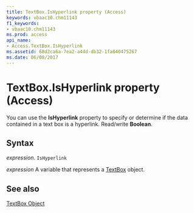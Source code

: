 ```yaml
---
title: TextBox.IsHyperlink property (Access)
keywords: vbaac10.chm11143
f1_keywords:
- vbaac10.chm11143
ms.prod: access
api_name:
- Access.TextBox.IsHyperlink
ms.assetid: 68d2ca6a-7ea2-a44d-db32-1fa040475267
ms.date: 06/08/2017
---
```



# TextBox.IsHyperlink property (Access)

You can use the  **IsHyperlink** property to specify or determine if the data contained in a text box is a hyperlink. Read/write **Boolean**.


## Syntax

_expression_. `IsHyperlink`

_expression_ A variable that represents a [TextBox](Access.TextBox.md) object.


## See also


[TextBox Object](Access.TextBox.md)

